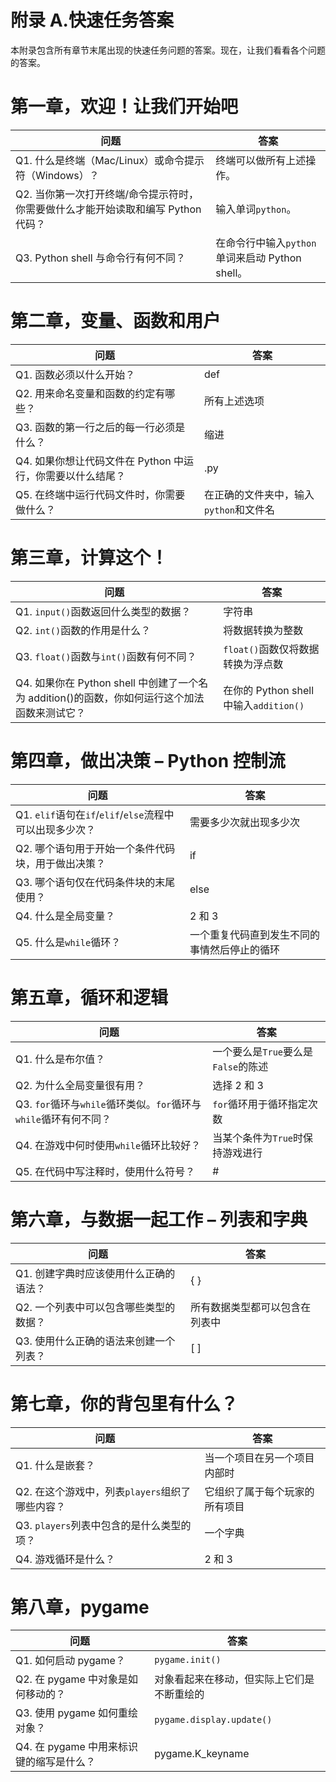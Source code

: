 # 附录 A.快速任务答案

本附录包含所有章节末尾出现的快速任务问题的答案。现在，让我们看看各个问题的答案。

# 第一章，欢迎！让我们开始吧

| 问题 | 答案 |
| --- | --- |
| Q1\. 什么是终端（Mac/Linux）或命令提示符（Windows）？ | 终端可以做所有上述操作。 |
| Q2\. 当你第一次打开终端/命令提示符时，你需要做什么才能开始读取和编写 Python 代码？ | 输入单词`python`。 |
| Q3\. Python shell 与命令行有何不同？ | 在命令行中输入`python`单词来启动 Python shell。 |

# 第二章，变量、函数和用户

| 问题 | 答案 |
| --- | --- |
| Q1\. 函数必须以什么开始？ | def |
| Q2\. 用来命名变量和函数的约定有哪些？ | 所有上述选项 |
| Q3\. 函数的第一行之后的每一行必须是什么？ | 缩进 |
| Q4\. 如果你想让代码文件在 Python 中运行，你需要以什么结尾？ | .py |
| Q5\. 在终端中运行代码文件时，你需要做什么？ | 在正确的文件夹中，输入`python`和文件名 |

# 第三章，计算这个！

| 问题 | 答案 |
| --- | --- |
| Q1\. `input()`函数返回什么类型的数据？ | 字符串 |
| Q2\. `int()`函数的作用是什么？ | 将数据转换为整数 |
| Q3\. `float()`函数与`int()`函数有何不同？ | `float()`函数仅将数据转换为浮点数 |
| Q4\. 如果你在 Python shell 中创建了一个名为 addition()的函数，你如何运行这个加法函数来测试它？ | 在你的 Python shell 中输入`addition()` |

# 第四章，做出决策 – Python 控制流

| 问题 | 答案 |
| --- | --- |
| Q1\. `elif`语句在`if`/`elif`/`else`流程中可以出现多少次？ | 需要多少次就出现多少次 |
| Q2\. 哪个语句用于开始一个条件代码块，用于做出决策？ | if |
| Q3\. 哪个语句仅在代码条件块的末尾使用？ | else |
| Q4\. 什么是全局变量？ | 2 和 3 |
| Q5\. 什么是`while`循环？ | 一个重复代码直到发生不同的事情然后停止的循环 |

# 第五章，循环和逻辑

| 问题 | 答案 |
| --- | --- |
| Q1\. 什么是布尔值？ | 一个要么是`True`要么是`False`的陈述 |
| Q2\. 为什么全局变量很有用？ | 选择 2 和 3 |
| Q3\. `for`循环与`while`循环类似。`for`循环与`while`循环有何不同？ | `for`循环用于循环指定次数 |
| Q4\. 在游戏中何时使用`while`循环比较好？ | 当某个条件为`True`时保持游戏进行 |
| Q5\. 在代码中写注释时，使用什么符号？ | # |

# 第六章，与数据一起工作 – 列表和字典

| 问题 | 答案 |
| --- | --- |
| Q1\. 创建字典时应该使用什么正确的语法？ | { } |
| Q2\. 一个列表中可以包含哪些类型的数据？ | 所有数据类型都可以包含在列表中 |
| Q3\. 使用什么正确的语法来创建一个列表？ | [ ] |

# 第七章，你的背包里有什么？

| 问题 | 答案 |
| --- | --- |
| Q1\. 什么是嵌套？ | 当一个项目在另一个项目内部时 |
| Q2\. 在这个游戏中，列表`players`组织了哪些内容？ | 它组织了属于每个玩家的所有项目 |
| Q3\. `players`列表中包含的是什么类型的项？ | 一个字典 |
| Q4\. 游戏循环是什么？ | 2 和 3 |

# 第八章，pygame

| 问题 | 答案 |
| --- | --- |
| Q1\. 如何启动 pygame？ | `pygame.init()` |
| Q2\. 在 pygame 中对象是如何移动的？ | 对象看起来在移动，但实际上它们是不断重绘的 |
| Q3\. 使用 pygame 如何重绘对象？ | `pygame.display.update()` |
| Q4\. 在 pygame 中用来标识键的缩写是什么？ | pygame.K_keyname |
